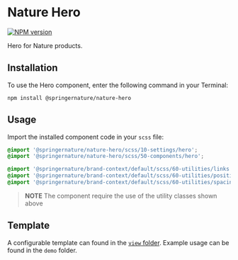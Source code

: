 # Nature Hero

[![NPM version][badge-npm]][info-npm]

Hero for Nature products.

## Installation

To use the Hero component, enter the following command in your Terminal:

```
npm install @springernature/nature-hero
```

## Usage

Import the installed component code in your `scss` file:

```scss
@import '@springernature/nature-hero/scss/10-settings/hero';
@import '@springernature/nature-hero/scss/50-components/hero';

@import '@springernature/brand-context/default/scss/60-utilities/links.scss';
@import '@springernature/brand-context/default/scss/60-utilities/positioning.scss';
@import '@springernature/brand-context/default/scss/60-utilities/spacing.scss';
```

> **NOTE** The component require the use of the utility classes shown above

## Template

A configurable template can found in the [`view` folder](./view/hero.hbs). Example usage can be found in the `demo` folder.

[info-npm]: https://www.npmjs.com/package/@springernature/nature-hero
[badge-npm]: https://img.shields.io/npm/v/@springernature/nature-hero.svg
